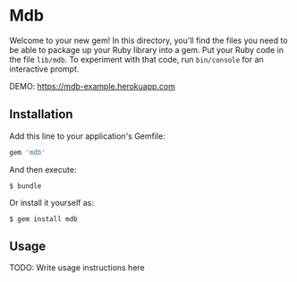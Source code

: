 # Mdb

Welcome to your new gem! In this directory, you'll find the files you need to be able to package up your Ruby library into a gem. Put your Ruby code in the file `lib/mdb`. To experiment with that code, run `bin/console` for an interactive prompt.

DEMO: https://mdb-example.herokuapp.com

## Installation

Add this line to your application's Gemfile:

```ruby
gem 'mdb'
```

And then execute:

    $ bundle

Or install it yourself as:

    $ gem install mdb

## Usage

TODO: Write usage instructions here
